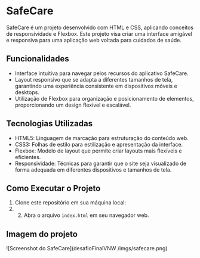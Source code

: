# SafeCare

SafeCare é um projeto desenvolvido com HTML e CSS, aplicando conceitos de responsividade e Flexbox. Este projeto visa criar uma interface amigável e responsiva para uma aplicação web voltada para cuidados de saúde.

## Funcionalidades

- Interface intuitiva para navegar pelos recursos do aplicativo SafeCare.
- Layout responsivo que se adapta a diferentes tamanhos de tela, garantindo uma experiência consistente em dispositivos móveis e desktops.
- Utilização de Flexbox para organização e posicionamento de elementos, proporcionando um design flexível e escalável.

## Tecnologias Utilizadas

- HTML5: Linguagem de marcação para estruturação do conteúdo web.
- CSS3: Folhas de estilo para estilização e apresentação da interface.
- Flexbox: Modelo de layout que permite criar layouts mais flexíveis e eficientes.
- Responsividade: Técnicas para garantir que o site seja visualizado de forma adequada em diferentes dispositivos e tamanhos de tela.

## Como Executar o Projeto

1. Clone este repositório em sua máquina local:
2. 2. Abra o arquivo `index.html` em seu navegador web.

## Imagem do projeto

![Screenshot do SafeCare](desafioFinalVNW
/imgs/safecare.png)
